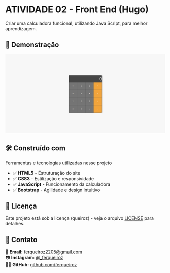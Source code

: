 # ATIVIDADE 02 - Front End (Hugo)

Criar uma calculadora funcional, utilizando Java Script, para melhor aprendizagem.

## 🎥 Demonstração

<img src="Imagens/pagina.png">

## 🛠️ Construído com

Ferramentas e tecnologias utilizadas nesse projeto

- ✅ **HTML5** - Estruturação do site
- ✅ **CSS3** - Estilização e responsividade
- ✅ **JavaScript** - Funcionamento da calculadora
- ✅ **Bootstrap** - Agilidade e design intuitivo

## 📄 Licença

Este projeto está sob a licença (queiroz) - veja o arquivo [LICENSE](https://github.com/ferqueiroz/ATIV02-front-end/blob/main/LICENSE) para detalhes.

## 📩 Contato  

📧 **Email:** [ferqueiroz2205@gmail.com](mailto:ferqueiroz2205@gmail.com)<br>
📷 **Instagram:** [@_ferqueiroz](https://instagram.com/_ferqueiroz)<br>
👨‍💻 **GitHub:** [github.com/ferqueiroz](https://github.com/ferqueiroz)